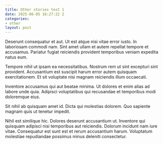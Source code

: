 ```yaml
---
title: Other stories test 1
date: 2025-06-05 16:27:22 Z
categories:
- other
layout: post
---
```


Deserunt consequatur et aut. Ut est atque nisi vitae error iusto. In laboriosam commodi nam. Sint amet ullam et autem repellat tempore et accusamus. Pariatur fugiat reiciendis provident temporibus veniam expedita natus eum.

Tempore nihil ut ipsam ea necessitatibus. Nostrum rem ut sint excepturi sint provident. Accusantium est suscipit harum error autem quisquam exercitationem. Et sit voluptate nisi magnam reiciendis illum occaecati.

Inventore accusamus qui aut beatae minima. Ut dolores et enim alias ad labore unde quia. Adipisci voluptatibus qui recusandae et temporibus modi doloremque eius.

Sit nihil ab quisquam amet id. Dicta qui molestias dolorem. Quo sapiente magnam quis ut tenetur impedit.

Nihil est similique hic. Dolores deserunt accusantium ut. Inventore qui quisquam adipisci nisi temporibus aut reiciendis. Dolorum incidunt nam iure vitae. Consequatur est sunt est et rerum accusantium harum. Voluptatum molestiae repudiandae possimus minus deleniti consectetur.

